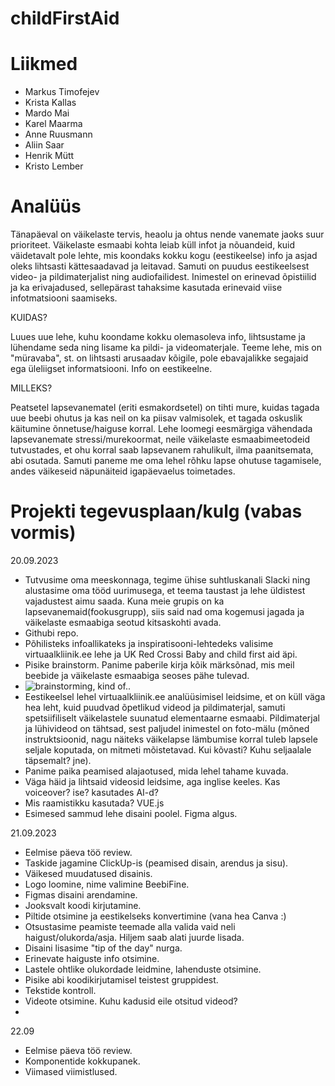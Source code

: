 # childFirstAid

# Liikmed

- Markus Timofejev
- Krista Kallas
- Mardo Mai
- Karel Maarma
- Anne Ruusmann
- Aliin Saar
- Henrik Mütt
- Kristo Lember

  
# Analüüs 
Tänapäeval on väikelaste tervis, heaolu ja ohtus nende vanemate jaoks suur prioriteet. Väikelaste esmaabi kohta leiab küll infot ja nõuandeid, kuid väidetavalt pole lehte, mis koondaks kokku
kogu (eestikeelse) info ja asjad oleks lihtsasti kättesaadavad ja leitavad. Samuti on puudus eestikeelsest video- ja pildimaterjalist ning audiofailidest. Inimestel on erinevad õpistiilid ja ka erivajadused, sellepärast tahaksime kasutada erinevaid viise infotmatsiooni saamiseks.

KUIDAS? 

Luues uue lehe, kuhu koondame kokku olemasoleva info, lihtsustame ja lühendame seda ning lisame ka pildi- ja videomaterjale. Teeme lehe, mis on "müravaba", st. on lihtsasti arusaadav kõigile, pole ebavajalikke segajaid ega üleliigset informatsiooni. Info on eestikeelne. 

MILLEKS? 

Peatsetel lapsevanematel (eriti esmakordsetel) on tihti mure, kuidas tagada uue beebi ohutus ja kas neil on ka piisav valmisolek, et tagada oskuslik käitumine õnnetuse/haiguse korral. Lehe loomegi eesmärgiga vähendada lapsevanemate stressi/murekoormat, neile väikelaste esmaabimeetodeid tutvustades, et ohu korral saab lapsevanem rahulikult, ilma paanitsemata, abi osutada. Samuti paneme me oma lehel rõhku lapse ohutuse tagamisele, andes väikeseid näpunäiteid igapäevaelus toimetades.


# Projekti tegevusplaan/kulg (vabas vormis)

20.09.2023
- Tutvusime oma meeskonnaga, tegime ühise suhtluskanali Slacki ning alustasime oma tööd uurimusega, et teema taustast ja lehe üldistest vajadustest aimu saada. Kuna meie grupis on ka lapsevanemaid(fookusgrupp), siis said nad oma kogemusi jagada ja väikelaste esmaabiga seotud kitsaskohti avada.
- Githubi repo.
- Põhilisteks infoallikateks ja inspiratisooni-lehtedeks valisime virtuaalkliinik.ee lehe ja UK Red Crossi Baby and child first aid äpi.
- Pisike brainstorm. Panime paberile kirja kõik märksõnad, mis meil beebide ja väikelaste esmaabiga seoses pähe tulevad.
- ![brainstorming, kind of..](https://docs.google.com/document/d/1jzCFoLMQPzi8djkq5MAoO1WI5tWft8vfTbK88BMQGzM/edit)
- Eestikeelsel lehel virtuaalkliinik.ee analüüsimisel leidsime, et on küll väga hea leht, kuid puudvad õpetlikud videod ja pildimaterjal, samuti spetsiifiliselt väikelastele suunatud elementaarne esmaabi. Pildimaterjal ja lühivideod on tähtsad, sest paljudel inimestel on foto-mälu (mõned instruktsioonid, nagu näiteks väikelapse lämbumise korral tuleb lapsele seljale koputada, on mitmeti mõistetavad. Kui kõvasti? Kuhu seljaalale täpsemalt? jne).
- Panime paika peamised alajaotused, mida lehel tahame kuvada.
- Väga häid ja lihtsaid videosid leidsime, aga inglise keeles. Kas voiceover? ise? kasutades AI-d?
- Mis raamistikku kasutada? VUE.js
- Esimesed sammud lehe disaini poolel. Figma algus.

 21.09.2023
- Eelmise päeva töö review.
- Taskide jagamine ClickUp-is (peamised disain, arendus ja sisu).
- Väikesed muudatused disainis.
- Logo loomine, nime valimine BeebiFine.
- Figmas disaini arendamine.
- Jooksvalt koodi kirjutamine.
- Piltide otsimine ja eestikelseks konvertimine (vana hea Canva :)
- Otsustasime peamiste teemade alla valida vaid neli haigust/olukorda/asja. Hiljem saab alati juurde lisada.
- Disaini lisasime "tip of the day" nurga.
- Erinevate haiguste info otsimine.
- Lastele ohtlike olukordade leidmine, lahenduste otsimine.
- Pisike abi koodikirjutamisel teistest gruppidest.
- Tekstide kontroll.
- Videote otsimine. Kuhu kadusid eile otsitud videod?
- 

  22.09
- Eelmise päeva töö review.
- Komponentide kokkupanek.
- Viimased viimistlused.





